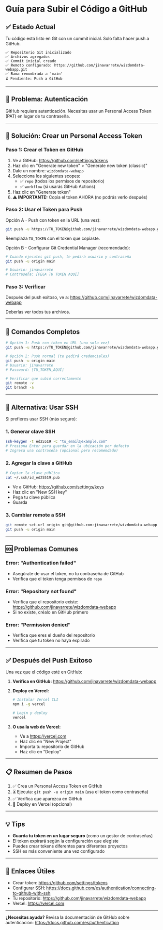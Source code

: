 # Guía para Subir el Código a GitHub

## ✅ Estado Actual

Tu código está listo en Git con un commit inicial. Solo falta hacer push a GitHub.

```
✅ Repositorio Git inicializado
✅ Archivos agregados
✅ Commit inicial creado
✅ Remoto configurado: https://github.com/jinavarrete/wizdomdata-webapp.git
✅ Rama renombrada a 'main'
⏳ Pendiente: Push a GitHub
```

---

## 🔐 Problema: Autenticación

GitHub requiere autenticación. Necesitas usar un Personal Access Token (PAT) en lugar de tu contraseña.

---

## 📝 Solución: Crear un Personal Access Token

### Paso 1: Crear el Token en GitHub

1. Ve a GitHub: https://github.com/settings/tokens
2. Haz clic en "Generate new token" > "Generate new token (classic)"
3. Dale un nombre: `wizdomdata-webapp`
4. Selecciona los siguientes scopes:
   - ✅ `repo` (todos los permisos de repositorio)
   - ✅ `workflow` (si usarás GitHub Actions)
5. Haz clic en "Generate token"
6. **⚠️ IMPORTANTE:** Copia el token AHORA (no podrás verlo después)

### Paso 2: Usar el Token para Push

Opción A - Push con token en la URL (una vez):

```bash
git push -u https://TU_TOKEN@github.com/jinavarrete/wizdomdata-webapp.git main
```

Reemplaza `TU_TOKEN` con el token que copiaste.

Opción B - Configurar Git Credential Manager (recomendado):

```bash
# Cuando ejecutes git push, te pedirá usuario y contraseña
git push -u origin main

# Usuario: jinavarrete
# Contraseña: [PEGA TU TOKEN AQUÍ]
```

### Paso 3: Verificar

Después del push exitoso, ve a:
https://github.com/jinavarrete/wizdomdata-webapp

Deberías ver todos tus archivos.

---

## 🚀 Comandos Completos

```bash
# Opción 1: Push con token en URL (una sola vez)
git push -u https://TU_TOKEN@github.com/jinavarrete/wizdomdata-webapp.git main

# Opción 2: Push normal (te pedirá credenciales)
git push -u origin main
# Usuario: jinavarrete
# Password: [TU_TOKEN_AQUÍ]

# Verificar que subió correctamente
git remote -v
git branch -a
```

---

## 🔄 Alternativa: Usar SSH

Si prefieres usar SSH (más seguro):

### 1. Generar clave SSH

```bash
ssh-keygen -t ed25519 -C "tu_email@example.com"
# Presiona Enter para guardar en la ubicación por defecto
# Ingresa una contraseña (opcional pero recomendado)
```

### 2. Agregar la clave a GitHub

```bash
# Copiar la clave pública
cat ~/.ssh/id_ed25519.pub
```

- Ve a GitHub: https://github.com/settings/keys
- Haz clic en "New SSH key"
- Pega tu clave pública
- Guarda

### 3. Cambiar remote a SSH

```bash
git remote set-url origin git@github.com:jinavarrete/wizdomdata-webapp.git
git push -u origin main
```

---

## 🆘 Problemas Comunes

### Error: "Authentication failed"
- Asegúrate de usar el token, no tu contraseña de GitHub
- Verifica que el token tenga permisos de `repo`

### Error: "Repository not found"
- Verifica que el repositorio existe: https://github.com/jinavarrete/wizdomdata-webapp
- Si no existe, créalo en GitHub primero

### Error: "Permission denied"
- Verifica que eres el dueño del repositorio
- Verifica que tu token no haya expirado

---

## ✅ Después del Push Exitoso

Una vez que el código esté en GitHub:

1. **Verifica en GitHub:**
   https://github.com/jinavarrete/wizdomdata-webapp

2. **Deploy en Vercel:**
   ```bash
   # Instalar Vercel CLI
   npm i -g vercel

   # Login y deploy
   vercel
   ```

3. **O usa la web de Vercel:**
   - Ve a https://vercel.com
   - Haz clic en "New Project"
   - Importa tu repositorio de GitHub
   - Haz clic en "Deploy"

---

## 📋 Resumen de Pasos

1. ✅ Crea un Personal Access Token en GitHub
2. ⏳ Ejecuta: `git push -u origin main` (usa el token como contraseña)
3. ✅ Verifica que aparezca en GitHub
4. 🚀 Deploy en Vercel (opcional)

---

## 💡 Tips

- **Guarda tu token en un lugar seguro** (como un gestor de contraseñas)
- El token expirará según la configuración que elegiste
- Puedes crear tokens diferentes para diferentes proyectos
- SSH es más conveniente una vez configurado

---

## 🔗 Enlaces Útiles

- Crear token: https://github.com/settings/tokens
- Configurar SSH: https://docs.github.com/es/authentication/connecting-to-github-with-ssh
- Tu repositorio: https://github.com/jinavarrete/wizdomdata-webapp
- Vercel: https://vercel.com

---

**¿Necesitas ayuda?** Revisa la documentación de GitHub sobre autenticación:
https://docs.github.com/es/authentication
